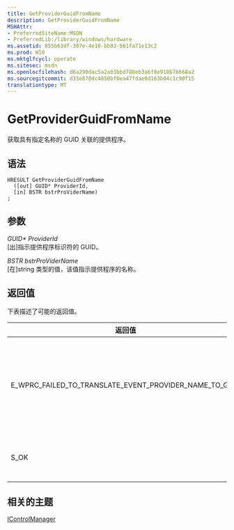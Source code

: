 ```yaml
---
title: GetProviderGuidFromName
description: GetProviderGuidFromName
MSHAttr:
- PreferredSiteName:MSDN
- PreferredLib:/library/windows/hardware
ms.assetid: 855b63df-307e-4e10-bb83-561fa71e13c2
ms.prod: W10
ms.mktglfcycl: operate
ms.sitesec: msdn
ms.openlocfilehash: d6a290dac5a2a01bbd788eb3a6f8e91867b668a2
ms.sourcegitcommit: d33e870dc4850bf0ea47fdae0d163b04c1c90f15
translationtype: MT
---
```

# <a name="getproviderguidfromname"></a>GetProviderGuidFromName


获取具有指定名称的 GUID 关联的提供程序。

## <a name="syntax"></a>语法


``` syntax
HRESULT GetProviderGuidFromName
  ([out] GUID* ProviderId,
  [in] BSTR bstrProViderName)
;
```

## <a name="parameters"></a>参数


<a href="" id="guid--providerid"></a>*GUID\* ProviderId*  
\[出\]指示提供程序标识符的 GUID。

<a href="" id="bstr-bstrprovidername"></a>*BSTR bstrProViderName*  
\[在\]string 类型的值，该值指示提供程序的名称。

## <a name="return-value"></a>返回值


下表描述了可能的返回值。

<table>
<colgroup>
<col width="50%" />
<col width="50%" />
</colgroup>
<thead>
<tr class="header">
<th>返回值</th>
<th>说明</th>
</tr>
</thead>
<tbody>
<tr class="odd">
<td><p>E_WPRC_FAILED_TO_TRANSLATE_EVENT_PROVIDER_NAME_TO_GUID</p></td>
<td><p>WPR 无法转换为 GUID 的事件提供程序名称。</p></td>
</tr>
<tr class="even">
<td><p>S_OK</p></td>
<td><p>函数成功返回 GUID。</p></td>
</tr>
</tbody>
</table>

 

## <a name="related-topics"></a>相关的主题


[IControlManager](icontrolmanager.md)

 

 







